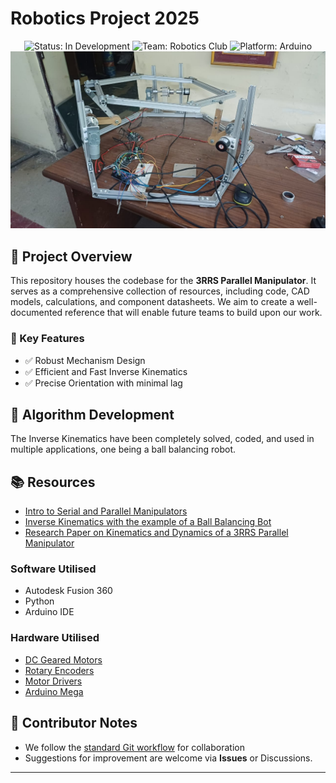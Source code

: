# Robotics Project 2025

<div align="center">
  <img src="https://img.shields.io/badge/Status-In%20Development-yellow" alt="Status: In Development">
  <img src="https://img.shields.io/badge/Team-Robotics%20Club-blue" alt="Team: Robotics Club">
  <img src="https://img.shields.io/badge/Platform-Arduino-orange" alt="Platform: Arduino">
  <div align="center">
    <img src="./photos/foto_1.jpg" width="600" alt="Project Image">
    <br> 
  </div>
</div>

## 🤖 Project Overview

This repository houses the codebase for the **3RRS Parallel Manipulator**. It serves as a comprehensive collection of resources, including code, CAD models, calculations, and component datasheets. We aim to create a well-documented reference that will enable future teams to build upon our work.

### 🎯 Key Features

- ✅ Robust Mechanism Design
- ✅ Efficient and Fast Inverse Kinematics
- ✅ Precise Orientation with minimal lag


## 🧠 Algorithm Development
The Inverse Kinematics have been completely solved, coded, and used in multiple applications, one being a ball balancing robot. 

## 📚 Resources
- [Intro to Serial and Parallel Manipulators](https://youtu.be/ZZrNe40jpSA?si=esQ4bNgmhpNv93w0)
- [Inverse Kinematics with the example of a Ball Balancing Bot](https://youtu.be/-1pX518wlu8?si=GbBtG65QNJ148i5c)
- [Research Paper on Kinematics and Dynamics of a 3RRS Parallel Manipulator](https://www.researchgate.net/publication/3902626_Inverse_kinematics_and_dynamics_of_the_3-RRS_parallel_platform)

### Software Utilised
- Autodesk Fusion 360
- Python
- Arduino IDE

### Hardware Utilised
- [DC Geared Motors](https://robu.in/product/et-wgm58-a-high-torque-low-noise-90-degree-right-angle-1-100rpm-12v-dc-worm-gear-motor/)
- [Rotary Encoders](https://robu.in/product/orange-600-ppr-abz-3-phase-incremental-magnetic-rotary-encoder/)
- [Motor Drivers](https://robu.in/product/dual-channel-enhanced-13amp-dc-motor-driver-30a-peak/)
- [Arduino Mega](https://robu.in/product/original-arduino-mega-2560-atmega2560-mcu-rev3/)


## 🤝 Contributor Notes
- We follow the [standard Git workflow](https://www.geeksforgeeks.org/git-workflows-with-open-source-collaboration/) for collaboration
- Suggestions for improvement are welcome via **Issues** or Discussions.

---

